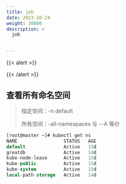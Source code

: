 ```yaml
---
title: job
date: 2023-10-24
weight: 30000
description: >
  job


---
```


{{< alert >}}




{{< /alert >}}




## 查看所有命名空间
> 指定空间：-n default
>
> 所有空间：-all-namespaces 与 --A 等价

```sql
[root@master ~]# kubectl get ns
NAME                 STATUS   AGE
default              Active   15d
greatdb              Active   14d
kube-node-lease      Active   15d
kube-public          Active   15d
kube-system          Active   15d
local-path-storage   Active   14d
```